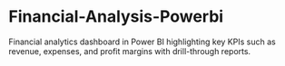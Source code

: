 # Financial-Analysis-Powerbi
Financial analytics dashboard in Power BI highlighting key KPIs such as revenue, expenses, and profit margins with drill-through reports.
